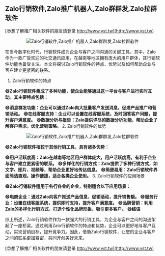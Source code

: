 ## **Zalo行销软件,Zalo推广机器人,Zalo群群发,Zalo拉群软件**

[😍想了解推广相关软件的朋友请登录 http://www.vst.tw](http://www.vst.tw)

 <center><img src="https://vst.tw/MP4/tuiguang/png/1.png" alt="Zalo行销软件,Zalo推广机器人,Zalo群群发,Zalo拉群软件"></center>

在当今数字化时代，行销软件成为企业与客户之间沟通的关键工具。其中，Zalo作为一款广受欢迎的社交通讯应用，在越南等地区拥有庞大的用户群体，其行销软件功能也备受关注。本文将探讨Zalo行销软件的特点、优势以及如何帮助企业与客户建立更紧密的联系。

1. Zalo行销软件的特点

**😄Zalo行销软件集成了多种功能，使企业能够通过这一平台与客户进行实时互动。其主要特点包括：**

**😄消息群发功能：企业可以通过Zalo向大批量客户发送消息，促进产品推广和营销活动。**
**😄在线客服支持：企业可以设置在线客服系统，及时回答客户问题，提升客户满意度。**
**😄数据分析与报告：Zalo提供详尽的数据分析功能，帮助企业了解客户需求，优化营销策略。**
2. Zalo行销软件的优势

 <center><img src="https://vst.tw/MP4/tuiguang/png/4.png" alt="Zalo行销软件,Zalo推广机器人,Zalo群群发,Zalo拉群软件"></center>

**😄Zalo行销软件相较于其他行销工具，具有诸多优势：**

**😄用户活跃度高：Zalo在越南等地区用户群体庞大，用户活跃度高，有利于企业与客户建立更紧密的联系。**
**😄多样化的行销方式：Zalo提供了多种行销方式，如文字、图片、视频等，帮助企业更好地传达信息。**
**😄简便易用：Zalo行销软件界面简洁直观，操作便捷，适合各类企业使用。**
3. Zalo行销软件的应用场景

**😄Zalo行销软件适用于各行各业的企业，特别适合以下应用场景：**

**😄电商企业：通过Zalo向客户推送产品信息、促销活动，提升销售额。**
**😄服务行业：设置在线客服系统，提供即时支持，提升客户满意度。**
**😄品牌营销：利用Zalo的多样化行销方式，打造个性化品牌形象，吸引更多客户。**
**😄结语**

综上所述，Zalo行销软件作为一款强大的行销工具，为企业与客户之间的沟通架起了一座桥梁。通过利用Zalo行销软件的特点和优势，企业可以更好地与客户互动，实现营销目标，提升竞争力。因此，借助Zalo行销软件，让您的企业与客户之间的联系更加紧密，共同开创美好未来。

[😍想了解推广相关软件的朋友请登录 http://www.vst.tw](http://www.vst.tw)



